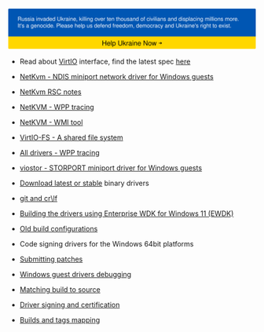[![Stand With Ukraine](https://raw.githubusercontent.com/vshymanskyy/StandWithUkraine/main/banner2-direct.svg)](https://standwithukraine.pp.ua)

* Read about [VirtIO](https://github.com/rustyrussell/virtio-spec) interface, find the latest spec [here](http://docs.oasis-open.org/virtio/virtio/v1.0/virtio-v1.0.html)

* [NetKvm - NDIS miniport network driver for Windows guests](http://www.linux-kvm.org/page/WindowsGuestDrivers/kvmnet)

* [NetKvm RSC notes](https://github.com/virtio-win/kvm-guest-drivers-windows/wiki/netkvm-RSC-(receive-segment-coalescing)-feature)

* [NetKVM - WPP tracing](https://github.com/virtio-win/kvm-guest-drivers-windows/blob/master/NetKVM/Documentation/Tracing.md)

* [NetKVM - WMI tool](https://github.com/virtio-win/kvm-guest-drivers-windows/wiki/NetKVM-WMI-interface-(netkvm-wmi.cmd))

* [VirtIO-FS - A shared file system](https://github.com/virtio-win/kvm-guest-drivers-windows/wiki/VirtIO-FS:-A-shared-file-system)

* [All drivers - WPP tracing](https://github.com/virtio-win/kvm-guest-drivers-windows/blob/master/Documentation/Tracing.md
)

* [viostor - STORPORT miniport driver for Windows guests](http://www.linux-kvm.org/page/WindowsGuestDrivers/viostor)

* [Download latest or stable](https://docs.fedoraproject.org/en-US/quick-docs/creating-windows-virtual-machines-using-virtio-drivers/index.html) binary drivers

* [git and cr\lf](https://github.com/virtio-win/kvm-guest-drivers-windows/wiki/git-and-cr%5Clf)

* [Building the drivers using Enterprise WDK for Windows 11 (EWDK)](https://github.com/virtio-win/kvm-guest-drivers-windows/wiki/Building-the-drivers-using-Windows-11--EWDK)

* [Old build configurations](https://github.com/virtio-win/kvm-guest-drivers-windows/wiki/Old-build-configurations)

* Code signing drivers for the Windows 64bit platforms

* [Submitting patches](https://github.com/virtio-win/kvm-guest-drivers-windows/wiki/Submitting-patches)

* [Windows guest drivers debugging](http://www.slideshare.net/YanVugenfirer/windows-guestdebugging-kvmforum2012)

* [Matching build to source](https://github.com/virtio-win/kvm-guest-drivers-windows/wiki/Matching-build-to-source)

* [Driver signing and certification](https://github.com/virtio-win/kvm-guest-drivers-windows/wiki/Driver-signing-and-certification)

* [Builds and tags mapping](https://github.com/virtio-win/kvm-guest-drivers-windows/wiki/Builds-and-tags-mapping)

